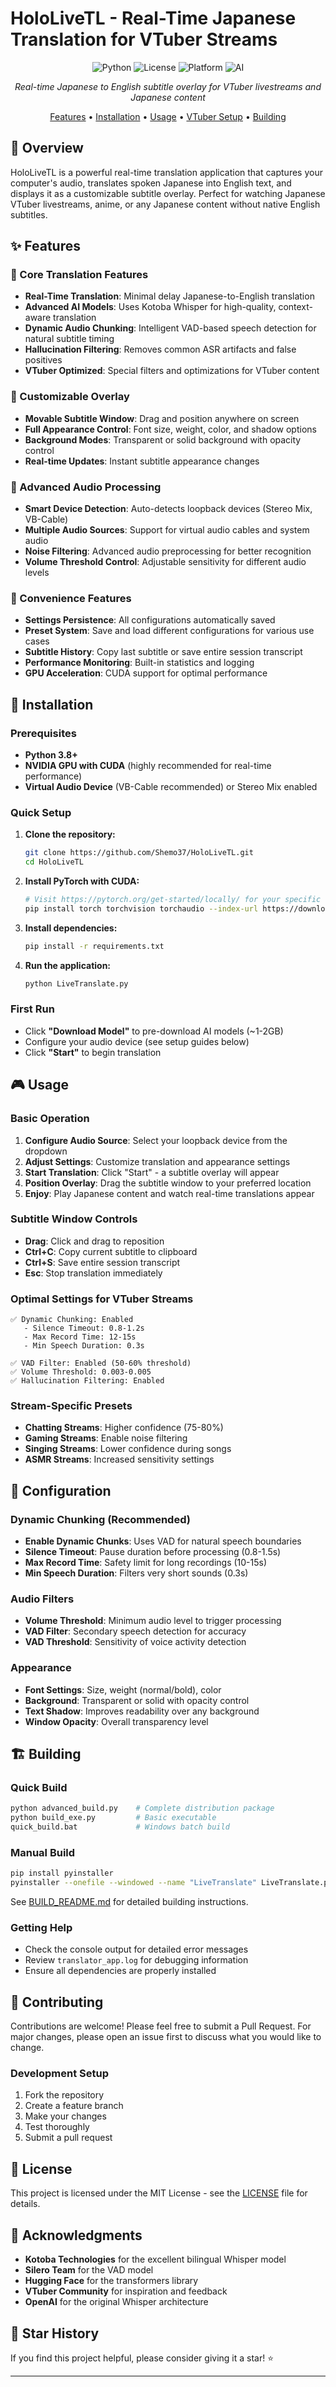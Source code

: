 #  HoloLiveTL - Real-Time Japanese Translation for VTuber Streams

<div align="center">

![Python](https://img.shields.io/badge/python-v3.8+-blue.svg)
![License](https://img.shields.io/badge/license-MIT-green.svg)
![Platform](https://img.shields.io/badge/platform-Windows-lightgrey.svg)
![AI](https://img.shields.io/badge/AI-Whisper%20%2B%20VAD-orange.svg)

*Real-time Japanese to English subtitle overlay for VTuber livestreams and Japanese content*

[Features](#-features) • [Installation](#-installation) • [Usage](#-usage) • [VTuber Setup](#-vtuber-setup-guide) • [Building](#-building)

</div>

## 🌟 Overview

HoloLiveTL is a powerful real-time translation application that captures your computer's audio, translates spoken Japanese into English text, and displays it as a customizable subtitle overlay. Perfect for watching Japanese VTuber livestreams, anime, or any Japanese content without native English subtitles.


## ✨ Features

### 🎯 Core Translation Features
- **Real-Time Translation**: Minimal delay Japanese-to-English translation
- **Advanced AI Models**: Uses Kotoba Whisper for high-quality, context-aware translation
- **Dynamic Audio Chunking**: Intelligent VAD-based speech detection for natural subtitle timing
- **Hallucination Filtering**: Removes common ASR artifacts and false positives
- **VTuber Optimized**: Special filters and optimizations for VTuber content

### 🎨 Customizable Overlay
- **Movable Subtitle Window**: Drag and position anywhere on screen
- **Full Appearance Control**: Font size, weight, color, and shadow options
- **Background Modes**: Transparent or solid background with opacity control
- **Real-time Updates**: Instant subtitle appearance changes

### 🔧 Advanced Audio Processing
- **Smart Device Detection**: Auto-detects loopback devices (Stereo Mix, VB-Cable)
- **Multiple Audio Sources**: Support for virtual audio cables and system audio
- **Noise Filtering**: Advanced audio preprocessing for better recognition
- **Volume Threshold Control**: Adjustable sensitivity for different audio levels

### 💾 Convenience Features
- **Settings Persistence**: All configurations automatically saved
- **Preset System**: Save and load different configurations for various use cases
- **Subtitle History**: Copy last subtitle or save entire session transcript
- **Performance Monitoring**: Built-in statistics and logging
- **GPU Acceleration**: CUDA support for optimal performance

## 🚀 Installation

### Prerequisites
- **Python 3.8+**
- **NVIDIA GPU with CUDA** (highly recommended for real-time performance)
- **Virtual Audio Device** (VB-Cable recommended) or Stereo Mix enabled

### Quick Setup

1. **Clone the repository:**
   ```bash
   git clone https://github.com/Shemo37/HoloLiveTL.git
   cd HoloLiveTL
   ```

2. **Install PyTorch with CUDA:**
   ```bash
   # Visit https://pytorch.org/get-started/locally/ for your specific CUDA version
   pip install torch torchvision torchaudio --index-url https://download.pytorch.org/whl/cu118
   ```

3. **Install dependencies:**
   ```bash
   pip install -r requirements.txt
   ```

4. **Run the application:**
   ```bash
   python LiveTranslate.py
   ```

### First Run
- Click **"Download Model"** to pre-download AI models (~1-2GB)
- Configure your audio device (see setup guides below)
- Click **"Start"** to begin translation

## 🎮 Usage

### Basic Operation
1. **Configure Audio Source**: Select your loopback device from the dropdown
2. **Adjust Settings**: Customize translation and appearance settings
3. **Start Translation**: Click "Start" - a subtitle overlay will appear
4. **Position Overlay**: Drag the subtitle window to your preferred location
5. **Enjoy**: Play Japanese content and watch real-time translations appear

### Subtitle Window Controls
- **Drag**: Click and drag to reposition
- **Ctrl+C**: Copy current subtitle to clipboard
- **Ctrl+S**: Save entire session transcript
- **Esc**: Stop translation immediately


### Optimal Settings for VTuber Streams

```
✅ Dynamic Chunking: Enabled
   - Silence Timeout: 0.8-1.2s
   - Max Record Time: 12-15s
   - Min Speech Duration: 0.3s

✅ VAD Filter: Enabled (50-60% threshold)
✅ Volume Threshold: 0.003-0.005
✅ Hallucination Filtering: Enabled
```

### Stream-Specific Presets
- **Chatting Streams**: Higher confidence (75-80%)
- **Gaming Streams**: Enable noise filtering
- **Singing Streams**: Lower confidence during songs
- **ASMR Streams**: Increased sensitivity settings

## 🔧 Configuration

### Dynamic Chunking (Recommended)
- **Enable Dynamic Chunks**: Uses VAD for natural speech boundaries
- **Silence Timeout**: Pause duration before processing (0.8-1.5s)
- **Max Record Time**: Safety limit for long recordings (10-15s)
- **Min Speech Duration**: Filters very short sounds (0.3s)

### Audio Filters
- **Volume Threshold**: Minimum audio level to trigger processing
- **VAD Filter**: Secondary speech detection for accuracy
- **VAD Threshold**: Sensitivity of voice activity detection

### Appearance
- **Font Settings**: Size, weight (normal/bold), color
- **Background**: Transparent or solid with opacity control
- **Text Shadow**: Improves readability over any background
- **Window Opacity**: Overall transparency level


## 🏗️ Building

### Quick Build
```bash
python advanced_build.py    # Complete distribution package
python build_exe.py         # Basic executable
quick_build.bat             # Windows batch build
```

### Manual Build
```bash
pip install pyinstaller
pyinstaller --onefile --windowed --name "LiveTranslate" LiveTranslate.py
```

See [BUILD_README.md](BUILD_README.md) for detailed building instructions.



### Getting Help
- Check the console output for detailed error messages
- Review `translator_app.log` for debugging information
- Ensure all dependencies are properly installed

## 🤝 Contributing

Contributions are welcome! Please feel free to submit a Pull Request. For major changes, please open an issue first to discuss what you would like to change.

### Development Setup
1. Fork the repository
2. Create a feature branch
3. Make your changes
4. Test thoroughly
5. Submit a pull request

## 📄 License

This project is licensed under the MIT License - see the [LICENSE](LICENSE) file for details.

## 🙏 Acknowledgments

- **Kotoba Technologies** for the excellent bilingual Whisper model
- **Silero Team** for the VAD model
- **Hugging Face** for the transformers library
- **VTuber Community** for inspiration and feedback
- **OpenAI** for the original Whisper architecture

## 🌟 Star History

If you find this project helpful, please consider giving it a star! ⭐

---
